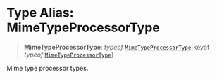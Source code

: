 # Type Alias: MimeTypeProcessorType

> **MimeTypeProcessorType**: *typeof* [`MimeTypeProcessorType`](../variables/MimeTypeProcessorType.md)\[keyof *typeof* [`MimeTypeProcessorType`](../variables/MimeTypeProcessorType.md)\]

Mime type processor types.
